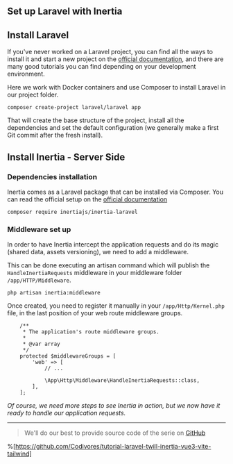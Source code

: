 ## Set up Laravel with Inertia

## Install Laravel

If you've never worked on a Laravel project, you can find all the ways to install it and start a new project on the [official documentation](https://laravel.com/docs/8.x/installation#your-first-laravel-project), and there are many good tutorials you can find depending on your development environment.

Here we work with Docker containers and use Composer to install Laravel in our project folder.

```
composer create-project laravel/laravel app
```

That will create the base structure of the project, install all the dependencies and set the default configuration (we generally make a first Git commit after the fresh install).


## Install Inertia - Server Side

### Dependencies installation

Inertia comes as a Laravel package that can be installed via Composer. 
You can read the official setup on the [official documentation](https://inertiajs.com/server-side-setup) 

```
composer require inertiajs/inertia-laravel
```

### Middleware set up

In order to have Inertia intercept the application requests and do its magic (shared data, assets versioning), we need to add a middleware.

This can be done executing an artisan command which will publish the `HandleInertiaRequests` middleware in your middleware folder `/app/HTTP/Middleware`.

```
php artisan inertia:middleware
```

Once created, you need to register it manually in your `/app/Http/Kernel.php` file, in the last position of your web route middleware groups.

```
    /**
     * The application's route middleware groups.
     *
     * @var array
     */
    protected $middlewareGroups = [
        'web' => [
            // ...

            \App\Http\Middleware\HandleInertiaRequests::class,
        ],
    ];
```

*Of course, we need more steps to see Inertia in action, but we now have it ready to handle our application requests.*

---

> We'll do our best to provide source code of the serie on [GitHub](https://github.com/Codivores/tutorial-laravel-twill-inertia-vue3-vite-tailwind) 

%[https://github.com/Codivores/tutorial-laravel-twill-inertia-vue3-vite-tailwind]
